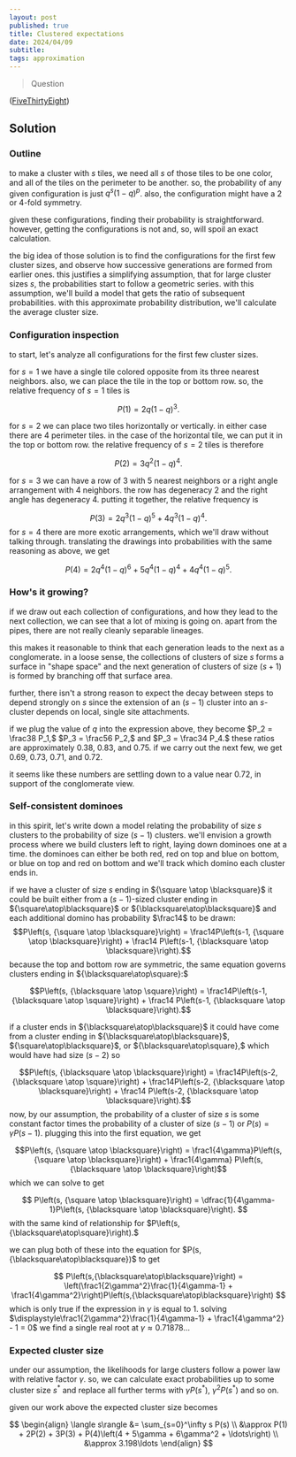 ```yaml
---
layout: post
published: true
title: Clustered expectations
date: 2024/04/09
subtitle: 
tags: approximation 
---
```


>Question

<!--more-->

([FiveThirtyEight](URL))

## Solution

### Outline

to make a cluster with $s$ tiles, we need all $s$ of those tiles to be one color, and all of the tiles on the perimeter to be another. so, the probability of any given configuration is just $q^s(1-q)^p$. also, the configuration might have a $2$ or $4$-fold symmetry.

given these configurations, finding their probability is straightforward. however, getting the configurations is not and, so, will spoil an exact calculation.

the big idea of those solution is to find the configurations for the first few cluster sizes, and observe how successive generations are formed from earlier ones. this justifies a simplifying assumption, that for large cluster sizes $s,$ the probabilities start to follow a geometric series. with this assumption, we'll build a model that gets the ratio of subsequent probabilities. with this approximate probability distribution, we'll calculate the average cluster size.

### Configuration inspection

to start, let's analyze all configurations for the first few cluster sizes.

for $s=1$ we have a single tile colored opposite from its three nearest neighbors. also, we can place the tile in the top or bottom row. so, the relative frequency of $s=1$ tiles is 

$$ P(1) =  2q(1-q)^3. $$

for $s=2$ we can place two tiles horizontally or vertically. in either case there are $4$ perimeter tiles. in the case of the horizontal tile, we can put it in the top or bottom row. the relative frequency of $s=2$ tiles is therefore

$$ P(2) = 3q^2(1-q)^4. $$

for $s=3$ we can have a row of $3$ with $5$ nearest neighbors or a right angle arrangement with $4$ neighbors. the row has degeneracy $2$ and the right angle has degeneracy $4$. putting it together, the relative frequency is 

$$ P(3) = 2q^3(1-q)^5 + 4q^3(1-q)^4. $$
for $s=4$ there are more exotic arrangements, which we'll draw without talking through. translating the drawings into probabilities with the same reasoning as above, we get

$$ P(4) = 2q^4(1-q)^6 + 5q^4(1-q)^4 + 4q^4(1-q)^5. $$

### How's it growing?

if we draw out each collection of configurations, and how they lead to the next collection, we can see that a lot of mixing is going on. apart from the pipes, there are not really cleanly separable lineages. 

this makes it reasonable to think that each generation leads to the next as a conglomerate. in a loose sense, the collections of clusters of size $s$ forms a surface in "shape space" and the next generation of clusters of size $(s+1)$ is formed by branching off that surface area. 

further, there isn't a strong reason to expect the decay between steps to depend strongly on $s$ since the extension of an $(s-1)$ cluster into an $s$-cluster depends on local, single site attachments.

if we plug the value of $q$ into the expression above, they become $P_2 = \frac38 P_1,$ $P_3 = \frac56 P_2,$ and $P_3 = \frac34 P_4.$ these ratios are approximately $0.38,$ $0.83,$ and $0.75.$ if we carry out the next few, we get $0.69,$ $0.73,$ $0.71,$ and $0.72.$ 

it seems like these numbers are settling down to a value near $0.72,$ in support of the conglomerate view.

### Self-consistent dominoes 

in this spirit, let's write down a model relating the probability of size $s$ clusters to the probability of size $(s-1)$ clusters. we'll envision a growth process where we build clusters left to right, laying down dominoes one at a time. the dominoes can either be both red, red on top and blue on bottom, or blue on top and red on bottom and we'll track which domino each cluster ends in.

if we have a cluster of size $s$ ending in ${\square \atop \blacksquare}$ it could be built either from a $(s-1)$-sized cluster ending in ${\square\atop\blacksquare}$ or ${\blacksquare\atop\blacksquare}$ and each additional domino has probability $\frac14$ to be drawn:
$$P\left(s, {\square \atop \blacksquare}\right) = \frac14P\left(s-1, {\square \atop \blacksquare}\right) + \frac14 P\left(s-1, {\blacksquare \atop \blacksquare}\right).$$    because the top and bottom row are symmetric, the same equation governs clusters ending in ${\blacksquare\atop\square}:$

$$P\left(s, {\blacksquare \atop \square}\right) = \frac14P\left(s-1, {\blacksquare \atop \square}\right) + \frac14 P\left(s-1, {\blacksquare \atop \blacksquare}\right).$$

if a cluster ends in ${\blacksquare\atop\blacksquare}$ it could have come from a cluster ending in ${\blacksquare\atop\blacksquare}$, ${\square\atop\blacksquare}$, or ${\blacksquare\atop\square},$ which would have had size $(s-2)$ so

$$P\left(s, {\blacksquare \atop \blacksquare}\right) = \frac14P\left(s-2, {\blacksquare \atop \square}\right) + \frac14P\left(s-2, {\blacksquare \atop \blacksquare}\right) + \frac14 P\left(s-2, {\blacksquare \atop \blacksquare}\right).$$
now, by our assumption, the probability of a cluster of size $s$ is some constant factor times the probability of a cluster of size $(s-1)$ or $P(s)=\gamma P(s-1).$ plugging this into the first equation, we get 

$$P\left(s, {\square \atop \blacksquare}\right) = \frac1{4\gamma}P\left(s, {\square \atop \blacksquare}\right) + \frac1{4\gamma} P\left(s, {\blacksquare \atop \blacksquare}\right)$$
which we can solve to get

$$ P\left(s, {\square \atop \blacksquare}\right) = \dfrac{1}{4\gamma-1}P\left(s, {\blacksquare \atop \blacksquare}\right). $$
with the same kind of relationship for $P\left(s,{\blacksquare\atop\square}\right).$

we can plug both of these into the equation for $P(s,{\blacksquare\atop\blacksquare})$ to get

$$ P\left(s,{\blacksquare\atop\blacksquare}\right) = \left(\frac1{2\gamma^2}\frac{1}{4\gamma-1} + \frac1{4\gamma^2}\right)P\left(s,{\blacksquare\atop\blacksquare}\right) $$
which is only true if the expression in $\gamma$ is equal to $1.$ solving $\displaystyle\frac1{2\gamma^2}\frac{1}{4\gamma-1} + \frac1{4\gamma^2} - 1 = 0$ we find a single real root at $\gamma \approx 0.71878\ldots$

### Expected cluster size

under our assumption, the likelihoods for large clusters follow a power law with relative factor $\gamma.$ so, we can calculate exact probabilities up to some cluster size $s^*$ and replace all further terms with $\gamma P(s^*),$ $\gamma^2 P(s^*)$ and so on.

given our work above the expected cluster size becomes

$$ 
	\begin{align}
		\langle s\rangle &= \sum_{s=0}^\infty s P(s) \\
		&\approx P(1) + 2P(2) + 3P(3) + P(4)\left(4 + 5\gamma + 6\gamma^2 + \ldots\right) \\
		&\approx 3.198\ldots
	\end{align}
$$


<br>
